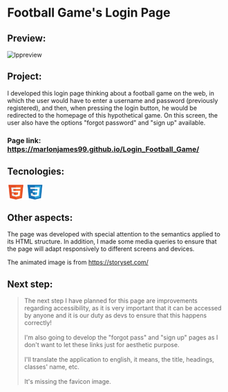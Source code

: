 # Football Game's Login Page
## Preview:
![lppreview](https://user-images.githubusercontent.com/97669160/166627653-e065fce8-8b9e-4961-aeaf-d6fca2b6fe25.PNG)

## Project:
I developed this login page thinking about a football game on the web, in which the user would have to enter a username and password (previously registered), and then, when pressing the login button, he would be redirected to the homepage of this hypothetical game.
On this screen, the user also have the options "forgot password" and "sign up" available.

### Page link: https://marlonjames99.github.io/Login_Football_Game/

## Tecnologies:
<div style="display: inline_block">
<img align="center" alt="James-HTML" height="35" width="40" src="https://raw.githubusercontent.com/devicons/devicon/master/icons/html5/html5-original.svg">
<img align="center" alt="James-CSS" height="35" width="40" src="https://raw.githubusercontent.com/devicons/devicon/master/icons/css3/css3-original.svg">
</div>

## Other aspects:
The page was developed with special attention to the semantics applied to its HTML structure.
In addition, I made some media queries to ensure that the page will adapt responsively to different screens and devices.

The animated image is from https://storyset.com/

## Next step:
> The next step I have planned for this page are improvements regarding accessibility, as it is very important that it can be accessed by anyone and it is our duty as devs to ensure that this happens correctly! <br><br>
> I'm also going to develop the "forgot pass" and "sign up" pages as I don't want to let these links just for aesthetic purpose.<br><br>
> I'll translate the application to english, it means, the title, headings, classes' name, etc. <br><br>
> It's missing the favicon image.
